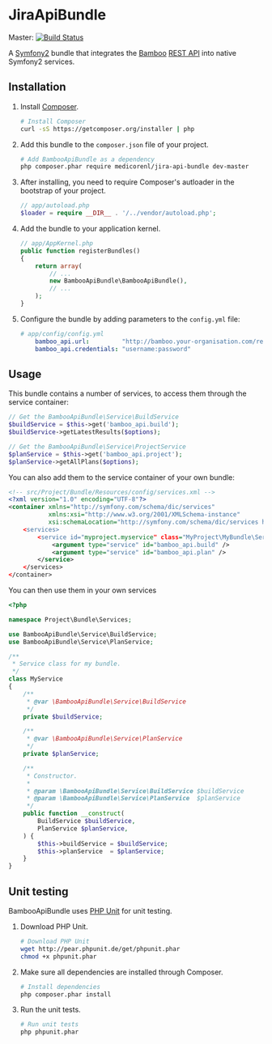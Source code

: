 JiraApiBundle
=============

Master: [![Build Status](https://secure.travis-ci.org/MedicoreNL/BambooApiBundle.png?branch=master)](http://travis-ci.org/MedicoreNL/BambooApiBundle)

A [Symfony2](http://symfony.com) bundle that integrates the [Bamboo](https://www.atlassian.com/software/bamboo/overview) [REST API](https://developer.atlassian.com/bamboo/docs/latest/reference/rest-api.html) into native Symfony2 services.

Installation
------------

 1. Install [Composer](https://getcomposer.org).

    ```bash
    # Install Composer
    curl -sS https://getcomposer.org/installer | php
    ```

 2. Add this bundle to the `composer.json` file of your project.

    ```bash
    # Add BambooApiBundle as a dependency
    php composer.phar require medicorenl/jira-api-bundle dev-master
    ```

 3. After installing, you need to require Composer's autloader in the bootstrap of your project.

    ```php
    // app/autoload.php
    $loader = require __DIR__ . '/../vendor/autoload.php';
    ```

 4. Add the bundle to your application kernel.

    ```php
    // app/AppKernel.php
    public function registerBundles()
    {
        return array(
            // ...
            new BambooApiBundle\BambooApiBundle(),
            // ...
        );
    }
    ```

 5. Configure the bundle by adding parameters to the `config.yml` file:

    ```yaml
    # app/config/config.yml
        bamboo_api.url:         "http://bamboo.your-organisation.com/rest/api/latest/"
        bamboo_api.credentials: "username:password"
    ```

Usage
-----

This bundle contains a number of services, to access them through the service container:

```php
// Get the BambooApiBundle\Service\BuildService
$buildService = $this->get('bamboo_api.build');
$buildService->getLatestResults($options);

// Get the BambooApiBundle\Service\ProjectService
$planService = $this->get('bamboo_api.project');
$planService->getAllPlans($options);
```

You can also add them to the service container of your own bundle:

```xml
<!-- src/Project/Bundle/Resources/config/services.xml -->
<?xml version="1.0" encoding="UTF-8"?>
<container xmlns="http://symfony.com/schema/dic/services"
           xmlns:xsi="http://www.w3.org/2001/XMLSchema-instance"
           xsi:schemaLocation="http://symfony.com/schema/dic/services http://symfony.com/schema/dic/services/services$
    <services>
        <service id="myproject.myservice" class="MyProject\MyBundle\Services\MyService.php" public="true">
            <argument type="service" id="bamboo_api.build" />
            <argument type="service" id="bamboo_api.plan" />
        </service>
    </services>
</container>
```

You can then use them in your own services

```php
<?php

namespace Project\Bundle\Services;

use BambooApiBundle\Service\BuildService;
use BambooApiBundle\Service\PlanService;

/**
 * Service class for my bundle.
 */
class MyService
{
    /**
     * @var \BambooApiBundle\Service\BuildService
     */
    private $buildService;

    /**
     * @var \BambooApiBundle\Service\PlanService
     */
    private $planService;

    /**
     * Constructor.
     *
     * @param \BambooApiBundle\Service\BuildService $buildService
     * @param \BambooApiBundle\Service\PlanService  $planService
     */
    public function __construct(
        BuildService $buildService,
        PlanService $planService,
    ) {
        $this->buildService = $buildService;
        $this->planService  = $planService;
    }
}
```

Unit testing
------------

BambooApiBundle uses [PHP Unit](http://phpunit.de) for unit testing.

 1. Download PHP Unit.

    ```bash
    # Download PHP Unit
    wget http://pear.phpunit.de/get/phpunit.phar
    chmod +x phpunit.phar
    ```

 2. Make sure all dependencies are installed through Composer.

    ```bash
    # Install dependencies
    php composer.phar install
    ```

 3. Run the unit tests.

    ```bash
    # Run unit tests
    php phpunit.phar
    ```
